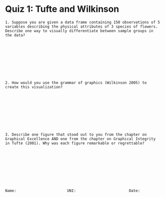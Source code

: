 # Quiz 1: Tufte and Wilkinson
	1. Suppose you are given a data frame containing 150 observations of 5 variables describing the physical attributes of 3 species of flowers. Describe one way to visually differentiate between sample groups in the data?  










	2. How would you use the grammar of graphics (Wilkinson 2005) to create this visualization?

	
	
	
	
	
	
	

	
	3. Describe one figure that stood out to you from the chapter on Graphical Excellence AND one from the chapter on Graphical Integrity in Tufte (2001). Why was each figure remarkable or regrettable?
	
	
	
	
	
	
	
	
	
	
	Name:						UNI:						Date: